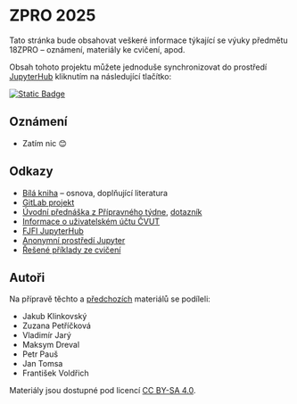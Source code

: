 # ZPRO 2025

Tato stránka bude obsahovat veškeré informace týkající se výuky předmětu 18ZPRO – oznámení, materiály ke cvičení, apod.

Obsah tohoto projektu můžete jednoduše synchronizovat do prostředí [JupyterHub](https://jupyter.fjfi.cvut.cz/) kliknutím na následující tlačítko:

[![Static Badge](https://img.shields.io/badge/Synchronizovat%20na%20JupyterHub-08c?logo=jupyter&labelColor=white&color=08c)](
https://jupyter.fjfi.cvut.cz/hub/user-redirect/git-pull?repo=https%3A%2F%2Fgitlab.fjfi.cvut.cz%2Fksi%2Fzpro-2025-public.git&urlpath=lab%2Ftree%2Fzpro-2025-public.git%2FREADME.md&branch=main)

## Oznámení

- Zatím nic 😊

## Odkazy

- [Bílá kniha](https://bilakniha.cvut.cz/cs/predmet11274505.html) – osnova, doplňující literatura
- [GitLab projekt](https://gitlab.fjfi.cvut.cz/ksi/zpro-2024-public)
- [Úvodní přednáška z Přípravného týdne](00_PT.pdf), [dotazník](https://tinyurl.com/zpro2025)
- [Informace o uživatelském účtu ČVUT](https://it.fjfi.cvut.cz/navody/uzivatelsky-ucet/ucet-cvut)
- [FJFI JupyterHub](https://jupyter.fjfi.cvut.cz/)
- [Anonymní prostředí Jupyter](https://jupyter.org/try-jupyter)
- [Řešené příklady ze cvičení](https://gitlab.fjfi.cvut.cz/ksi/zpro-2025-resene-priklady)

## Autoři

Na přípravě těchto a [předchozích](https://gitlab.fjfi.cvut.cz/ksi/zpro-2023-public) materiálů se podíleli:

- Jakub Klinkovský
- Zuzana Petříčková
- Vladimír Jarý
- Maksym Dreval
- Petr Pauš
- Jan Tomsa
- František Voldřich

Materiály jsou dostupné pod licencí [CC BY-SA 4.0](https://creativecommons.org/licenses/by-sa/4.0/).
